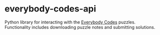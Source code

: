 # everybody-codes-api
Python library for interacting with the [Everybody Codes](https://everybody.codes/) puzzles. Functionality includes downloading puzzle notes and submitting solutions.

